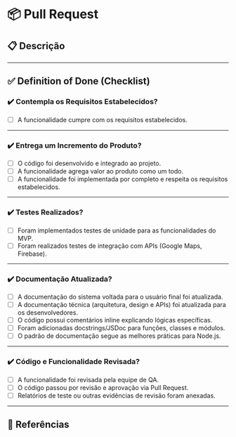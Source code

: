 # 📦 Pull Request

## 📋 Descrição
<!-- Descreva resumidamente o que foi feito nesta PR, informe o número da US. -->

---

## ✅ Definition of Done (Checklist)

### ✔️ Contempla os Requisitos Estabelecidos?
- [ ] A funcionalidade cumpre com os requisitos estabelecidos.

---

### ✔️ Entrega um Incremento do Produto?
- [ ] O código foi desenvolvido e integrado ao projeto.
- [ ] A funcionalidade agrega valor ao produto como um todo.
- [ ] A funcionalidade foi implementada por completo e respeita os requisitos estabelecidos.

---

### ✔️ Testes Realizados?
- [ ] Foram implementados testes de unidade para as funcionalidades do MVP.
- [ ] Foram realizados testes de integração com APIs (Google Maps, Firebase).

---

### ✔️ Documentação Atualizada?
- [ ] A documentação do sistema voltada para o usuário final foi atualizada.
- [ ] A documentação técnica (arquitetura, design e APIs) foi atualizada para os desenvolvedores.
- [ ] O código possui comentários inline explicando lógicas específicas.
- [ ] Foram adicionadas docstrings/JSDoc para funções, classes e módulos.
- [ ] O padrão de documentação segue as melhores práticas para Node.js.

---

### ✔️ Código e Funcionalidade Revisada?
- [ ] A funcionalidade foi revisada pela equipe de QA.
- [ ] O código passou por revisão e aprovação via Pull Request.
- [ ] Relatórios de teste ou outras evidências de revisão foram anexadas.

---

## 📎 Referências

